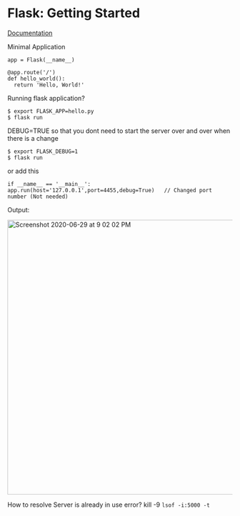 # Flask: Getting Started

[Documentation](https://flask.palletsprojects.com/en/1.1.x/quickstart/)

Minimal Application

    app = Flask(__name__)

    @app.route('/')
    def hello_world():
      return 'Hello, World!'
      
Running flask application?

    $ export FLASK_APP=hello.py
    $ flask run

DEBUG=TRUE
so that you dont need to start the server over and over when there is a change

    $ export FLASK_DEBUG=1
    $ flask run


or add this 

    if __name__ == '__main__':
    app.run(host='127.0.0.1',port=4455,debug=True)   // Changed port number (Not needed)
    
Output:

<img width="615" alt="Screenshot 2020-06-29 at 9 02 02 PM" src="https://user-images.githubusercontent.com/11274840/86082110-d8277700-ba4b-11ea-8627-0c0da46af850.png">

How to resolve Server is already in use error?
    kill -9 `lsof -i:5000 -t`


